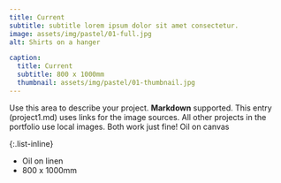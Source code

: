 ```yaml
---
title: Current
subtitle: subtitle lorem ipsum dolor sit amet consectetur.
image: assets/img/pastel/01-full.jpg
alt: Shirts on a hanger

caption:
  title: Current
  subtitle: 800 x 1000mm
  thumbnail: assets/img/pastel/01-thumbnail.jpg
---
```

Use this area to describe your project. **Markdown** supported. This entry (project1.md) uses links for the image sources. All other projects in the portfolio use local images. Both work just fine! Oil on canvas

{:.list-inline}
- Oil on linen
- 800 x 1000mm


